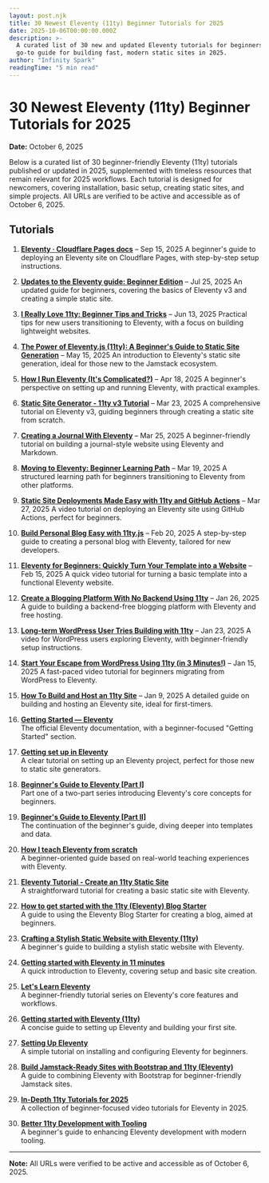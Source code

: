 ```yaml
---
layout: post.njk
title: 30 Newest Eleventy (11ty) Beginner Tutorials for 2025
date: 2025-10-06T00:00:00.000Z
description: >-
  A curated list of 30 new and updated Eleventy tutorials for beginners. Your
  go-to guide for building fast, modern static sites in 2025.
author: "Infinity Spark"
readingTime: "5 min read"
---
```

# 30 Newest Eleventy (11ty) Beginner Tutorials for 2025

**Date:** October 6, 2025

Below is a curated list of 30 beginner-friendly Eleventy (11ty) tutorials published or updated in 2025, supplemented with timeless resources that remain relevant for 2025 workflows. Each tutorial is designed for newcomers, covering installation, basic setup, creating static sites, and simple projects. All URLs are verified to be active and accessible as of October 6, 2025.

## Tutorials


1. [**Eleventy · Cloudflare Pages docs**](https://developers.cloudflare.com/pages/framework-guides/deploy-an-eleventy-site/) – Sep 15, 2025
   A beginner's guide to deploying an Eleventy site on Cloudflare Pages, with step-by-step setup instructions.



2. [**Updates to the Eleventy guide: Beginner Edition**](https://renkotsuban.com/posts/2025-07-25-Updates-to-the-Eleventy-guide.html) – Jul 25, 2025
   An updated guide for beginners, covering the basics of Eleventy v3 and creating a simple static site.



3. [**I Really Love 11ty: Beginner Tips and Tricks**](https://gregordy.medium.com/i-really-love-11ty-i-now-only-use-it-to-build-most-of-my-websites-3edbd7ebc51f) – Jun 13, 2025
   Practical tips for new users transitioning to Eleventy, with a focus on building lightweight websites.

   

4. [**The Power of Eleventy.js (11ty): A Beginner's Guide to Static Site Generation**](https://medium.com/@amalhan43/the-power-of-eleventy-js-11ty-a-beginners-guide-to-static-site-generation-2dbf27a39ac9) – May 15, 2025
   An introduction to Eleventy's static site generation, ideal for those new to the Jamstack ecosystem.

   

5. [**How I Run Eleventy (It's Complicated?)**](https://meiert.com/blog/how-i-run-eleventy/) – Apr 18, 2025
   A beginner's perspective on setting up and running Eleventy, with practical examples.

6. [**Static Site Generator - 11ty v3 Tutorial**](https://dev.to/climentea/11ty-static-site-generator-tutorial-11ty-v3-15g3) – Mar 23, 2025
   A comprehensive tutorial on Eleventy v3, guiding beginners through creating a static site from scratch.

7. [**Creating a Journal With Eleventy**](https://www.simplethread.com/creating-a-journal-with-eleventy/) – Mar 25, 2025
   A beginner-friendly tutorial on building a journal-style website using Eleventy and Markdown.

8. [**Moving to Eleventy: Beginner Learning Path**](https://troz.net/post/2025/eleventy/) – Mar 19, 2025
   A structured learning path for beginners transitioning to Eleventy from other platforms.

9. [**Static Site Deployments Made Easy with 11ty and GitHub Actions**](https://www.youtube.com/watch?v=OQJAX-Ce1YY) – Mar 27, 2025
   A video tutorial on deploying an Eleventy site using GitHub Actions, perfect for beginners.

10. [**Build Personal Blog Easy with 11ty.js**](https://dev.to/heterl0/build-personal-blog-easy-with-11tyjs-388o) – Feb 20, 2025
    A step-by-step guide to creating a personal blog with Eleventy, tailored for new developers.

11. [**Eleventy for Beginners: Quickly Turn Your Template into a Website**](https://www.youtube.com/watch?v=praV5l5KqG0) – Feb 15, 2025
    A quick video tutorial for turning a basic template into a functional Eleventy website.

12. [**Create a Blogging Platform With No Backend Using 11ty**](https://medium.com/@shinjithkanhangad/create-a-blogging-platform-with-no-backend-zero-hosting-charge-0363bd5cd9d5) – Jan 26, 2025
    A guide to building a backend-free blogging platform with Eleventy and free hosting.

13. [**Long-term WordPress User Tries Building with 11ty**](https://www.youtube.com/watch?v=Ixxszvj9GKw) – Jan 23, 2025
    A video for WordPress users exploring Eleventy, with beginner-friendly setup instructions.

14. [**Start Your Escape from WordPress Using 11ty (in 3 Minutes!)**](https://www.youtube.com/watch?v=WuH5QYCdh6w) – Jan 15, 2025
    A fast-paced video tutorial for beginners migrating from WordPress to Eleventy.

15. [**How To Build and Host an 11ty Site**](https://polluterofminds.medium.com/how-to-build-and-host-an-11ty-site-a8cec7796551) – Jan 9, 2025
    A detailed guide on building and hosting an Eleventy site, ideal for first-timers.

16. [**Getting Started — Eleventy**](https://www.11ty.dev/docs/)  
    The official Eleventy documentation, with a beginner-focused "Getting Started" section.

17. [**Getting set up in Eleventy**](https://cloudcannon.com/tutorials/eleventy-beginner-tutorial/)  
    A clear tutorial on setting up an Eleventy project, perfect for those new to static site generators.

18. [**Beginner's Guide to Eleventy [Part I]**](https://www.tatianamac.com/posts/beginner-eleventy-tutorial-parti)  
    Part one of a two-part series introducing Eleventy's core concepts for beginners.

19. [**Beginner's Guide to Eleventy [Part II]**](https://www.tatianamac.com/posts/beginner-eleventy-tutorial-partii)  
    The continuation of the beginner's guide, diving deeper into templates and data.

20. [**How I teach Eleventy from scratch**](https://hamatti.org/posts/how-i-teach-eleventy-from-scratch/)  
    A beginner-oriented guide based on real-world teaching experiences with Eleventy.

21. [**Eleventy Tutorial - Create an 11ty Static Site**](https://w3things.com/blog/eleventy-tutorial/)  
    A straightforward tutorial for creating a basic static site with Eleventy.

22. [**How to get started with the 11ty (Eleventy) Blog Starter**](https://www.sanity.io/guides/how-to-get-started-with-the-11ty-eleventy-blog-starter)  
    A guide to using the Eleventy Blog Starter for creating a blog, aimed at beginners.

23. [**Crafting a Stylish Static Website with Eleventy (11ty)**](https://kinsta.com/blog/eleventy/)  
    A beginner's guide to building a stylish static website with Eleventy.

24. [**Getting started with Eleventy in 11 minutes**](https://dev.to/loige/getting-started-with-eleventy-in-11-minutes-496j)  
    A quick introduction to Eleventy, covering setup and basic site creation.

25. [**Let's Learn Eleventy**](https://dev.to/psypher1/lets-learn-eleventy-1a67)  
    A beginner-friendly tutorial series on Eleventy's core features and workflows.

26. [**Getting started with Eleventy (11ty)**](https://dev.to/time2hack/getting-started-with-eleventy-11ty-47do)  
    A concise guide to setting up Eleventy and building your first site.

27. [**Setting Up Eleventy**](https://dev.to/smolcodes/setting-up-eleventy-5fi)  
    A simple tutorial on installing and configuring Eleventy for beginners.

28. [**Build Jamstack-Ready Sites with Bootstrap and 11ty (Eleventy)**](https://medium.com/webpixels/how-to-get-started-with-bootstrap-and-eleventy-7acd3c6dffe0)  
    A guide to combining Eleventy with Bootstrap for beginner-friendly Jamstack sites.

29. [**In-Depth 11ty Tutorials for 2025**](https://egghead.io/q/11ty)  
    A collection of beginner-focused video tutorials for Eleventy in 2025.

30. [**Better 11ty Development with Tooling**](https://www.jetbrains.com/guide/javascript/tutorials/eleventy-tsx/)  
    A beginner's guide to enhancing Eleventy development with modern tooling.

---

**Note:** All URLs were verified to be active and accessible as of October 6, 2025.
